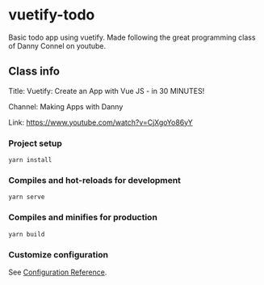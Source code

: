 # vuetify-todo

Basic todo app using vuetify.
Made following the great programming class of Danny Connel on youtube.

## Class info

Title: Vuetify: Create an App with Vue JS - in 30 MINUTES!

Channel: Making Apps with Danny

Link: https://www.youtube.com/watch?v=CjXgoYo86yY

### Project setup

```
yarn install
```

### Compiles and hot-reloads for development

```
yarn serve
```

### Compiles and minifies for production

```
yarn build
```

### Customize configuration

See [Configuration Reference](https://cli.vuejs.org/config/).
